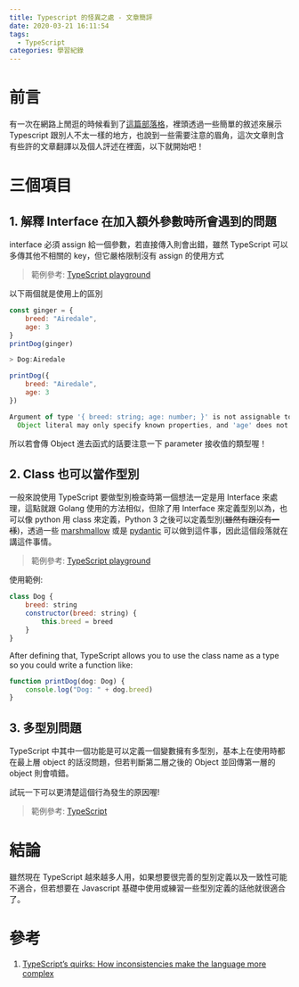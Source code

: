 ```yaml
---
title: Typescript 的怪異之處 - 文章簡評
date: 2020-03-21 16:11:54
tags:
  - TypeScript
categories: 學習紀錄
---
```


# 前言

有一次在網路上閒逛的時候看到了[這篇部落格](https://blog.asana.com/2020/01/typescript-quirks/)，裡頭透過一些簡單的敘述來展示 Typescript 跟別人不太一樣的地方，也說到一些需要注意的眉角，這次文章則含有些許的文章翻譯以及個人評述在裡面，以下就開始吧！

# 三個項目

## 1. 解釋 Interface 在加入額外參數時所會遇到的問題

interface 必須 assign 給一個參數，若直接傳入則會出錯，雖然 TypeScript 可以多傳其他不相關的 key，但它嚴格限制沒有 assign 的使用方式

> 範例參考: [TypeScript playground](https://www.typescriptlang.org/play/index.html#code/JYOwLgpgTgZghgYwgAgCIHsDmyDeAoZQ5AIygggBMAuZAZTClEzwF888YBXEBMYdEMgAOjcBkwAKClhriAlLgJEEAgM7oANhAB0GrBIBE4mgeQBqZNMzbS5CnNbsVIVWGSYm0ZAF5FREmSUJgCCwGQUcFoGADRKhHCYEDQAzI4ioGDiEh4giVAOeOli+vj+tkHIBqHhkRAxccgJScipLHJAA)

以下兩個就是使用上的區別

```Javascript
const ginger = {
    breed: "Airedale",
    age: 3
}
printDog(ginger)

> Dog:Airedale
```

```Javascript
printDog({
    breed: "Airedale",
    age: 3
})

Argument of type '{ breed: string; age: number; }' is not assignable to parameter of type 'Dog'.
  Object literal may only specify known properties, and 'age' does not exist in type 'Dog'.
```

所以若會傳 Object 進去函式的話要注意一下 parameter 接收值的類型喔！

## 2. Class 也可以當作型別

一般來說使用 TypeScript 要做型別檢查時第一個想法一定是用 Interface 來處理，這點就跟 Golang 使用的方法相似，但除了用 Interface 來定義型別以為，也可以像 python 用 class 來定義，Python 3 之後可以定義型別(~~雖然有跟沒有一樣~~)，透過一些 [marshmallow](https://marshmallow.readthedocs.io/en/stable/) 或是 [pydantic](https://pydantic-docs.helpmanual.io/) 可以做到這件事，因此這個段落就在講這件事情。

> 範例參考: [TypeScript playground](https://www.typescriptlang.org/play/index.html#code/MYGwhgzhAEAiD2BzaBvAUNT0BGAnApvgCYBc0EALrgJYB2iGWw8tluArsBfLgBR6FS5KnUQBKVIyxYKAC2oQAdAOLQAvDgLEp0AL5p9aAGbtaXai2gAHGrQoJEvIkjIOJ6ac1bwQ+RSCReACIHMiDoAGpoZ0RlLSIxAzQ0UEgYAGEwCklpFSE2UR0vNk5uPjyyAvp3HWk5BTjBdU1BHX1DYuyIWUgKMGbafAB3aEyKYIBZMDp8UfgWIMSbOntA7t6wMSA)

使用範例:

```Javascript
class Dog {
    breed: string
    constructor(breed: string) {
        this.breed = breed
    }
}
```

After defining that, TypeScript allows you to use the class name as a type so you could write a function like:

```Javascript
function printDog(dog: Dog) {
    console.log("Dog: " + dog.breed)
}
```

## 3. 多型別問題

TypeScript 中其中一個功能是可以定義一個變數擁有多型別，基本上在使用時都在最上層 object 的話沒問題，但若判斷第二層之後的 Object 並回傳第一層的 object 則會噴錯。

試玩一下可以更清楚這個行為發生的原因喔!

> 範例參考: [TypeScript](https://www.typescriptlang.org/play/index.html#code/JYOwLgpgTgZghgYwgAgCIHsDmyDeAoZQ5MOAD3RHQFsBPALlwKOYGcAHCBYCFhgIgDCcEMBbJ4VYABtgcKKL5NCAXyXIARnIDWDFmHkhMeVXlCRYiFELCNmJcpVoN8zVhy49+AMQgyxCODAAVxZFZlVmKgh0AHddfVAjEzAaDmQAQREqOClkAF5ka2QAHzQsPDwYIJAEMGAKZGFgbKkAOXRRCAAKJpaGTOacgEp4g2wXImAYZB6snIA6ewpqGnn2Tm4xPILBJrEJaVl5UKHbV0IoCGCoEEa5qXnNKC01ZWRfFhQJ88vr296FlFYq9jEA)

# 結論

雖然現在 TypeScript 越來越多人用，如果想要很完善的型別定義以及一致性可能不適合，但若想要在 Javascript 基礎中使用或練習一些型別定義的話他就很適合了。

# 參考

1. [TypeScript’s quirks: How inconsistencies make the language more complex](https://blog.asana.com/2020/01/typescript-quirks)
